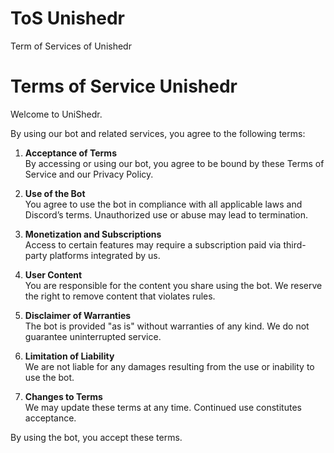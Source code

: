 # ToS Unishedr
Term of Services of Unishedr
# Terms of Service Unishedr

Welcome to UniShedr. 

By using our bot and related services, you agree to the following terms:

1. **Acceptance of Terms**  
By accessing or using our bot, you agree to be bound by these Terms of Service and our Privacy Policy.

2. **Use of the Bot**  
You agree to use the bot in compliance with all applicable laws and Discord’s terms. Unauthorized use or abuse may lead to termination.

3. **Monetization and Subscriptions**  
Access to certain features may require a subscription paid via third-party platforms integrated by us.

4. **User Content**  
You are responsible for the content you share using the bot. We reserve the right to remove content that violates rules.

5. **Disclaimer of Warranties**  
The bot is provided "as is" without warranties of any kind. We do not guarantee uninterrupted service.

6. **Limitation of Liability**  
We are not liable for any damages resulting from the use or inability to use the bot.

7. **Changes to Terms**  
We may update these terms at any time. Continued use constitutes acceptance.

By using the bot, you accept these terms.
